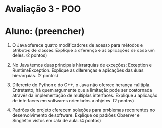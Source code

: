 # Avaliação 3 - POO
# Aluno: (preencher)

1. O Java oferece quatro modificadores de acesso para métodos e atributos de classes. Explique a diferença e as aplicações de cada um deles. (2 pontos)

2. No Java temos duas principais hierarquias de exceções: Exception e RuntimeException. Explique as diferenças e aplicações das duas hierarquias. (2 pontos)

3. Diferente do Python e do C++, o Java não oferece herança múltipla. Entretanto, há quem argumente que a limitação pode ser contornada através da implementação de múltiplas interfaces. Explique a aplicação de interfaces em softwares orientados a objetos. (2 pontos)

4. Padrões de projeto oferecem soluções para problemas recorrentes no desenvolvimento de software. Explique os padrões Observer e Singleton vistos em sala de aula. (4 pontos)